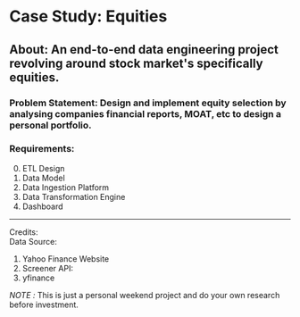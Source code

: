 # Case Study: Equities 
## About: An end-to-end data engineering project revolving around stock market's specifically equities.

### Problem Statement: Design and implement equity selection by analysing companies financial reports, MOAT, etc to design a personal portfolio.

### Requirements:
0. ETL Design
1. Data Model
2. Data Ingestion Platform
3. Data Transformation Engine
4. Dashboard

--------------------------------------------------------------------------
Credits:<br/>
Data Source:
1. Yahoo Finance Website
2. Screener
API:
1. yfinance


*NOTE :* This is just a personal weekend project and do your own research before investment.